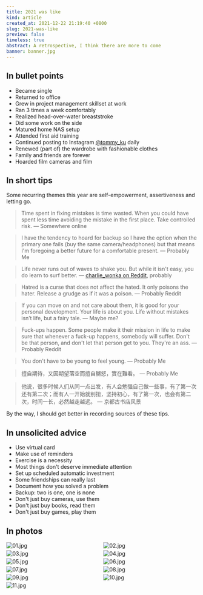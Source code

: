 ```yaml
---
title: 2021 was like
kind: article
created_at: 2021-12-22 21:19:40 +0800
slug: 2021-was-like
preview: false
timeless: true
abstract: A retrospective, I think there are more to come
banner: banner.jpg
---
```


## In bullet points

* Became single
* Returned to office
* Grew in project management skillset at work
* Ran 3 times a week comfortably
* Realized head-over-water breaststroke
* Did some work on the side
* Matured home NAS setup
* Attended first aid training
* Continued posting to Instagram [@tommy_ku](https://www.instagram.com/tommy_ku/) daily
* Renewed (part of) the wardrobe with fashionable clothes
* Family and friends are forever
* Hoarded film cameras and film

## In short tips

Some recurring themes this year are self-empowerment, assertiveness and letting go.

> Time spent in fixing mistakes is time wasted. When you could have spent less time avoiding the mistake in the first place. Take controlled risk. &mdash; Somewhere online

> I have the tendency to hoard for backup so I have the option when the primary one fails (buy the same camera/headphones) but that means I'm foregoing a better future for a comfortable present. &mdash; Probably Me

> Life never runs out of waves to shake you. But while it isn't easy, you do learn to surf better. &mdash; [charlie_wonka on Reddit](https://www.reddit.com/user/charlie_wonka/), probably

> Hatred is a curse that does not affect the hated. It only poisons the hater. Release a grudge as if it was a poison. &mdash; Probably Reddit

> If you can move on and not care about them, it is good for your personal development. Your life is about you. Life without mistakes isn’t life, but a fairy tale. &mdash; Maybe me?

> Fuck-ups happen. Some people make it their mission in life to make sure that whenever a fuck-up happens, somebody will suffer. Don't be that person, and don't let that person get to you. They're an ass. &mdash; Probably Reddit

> You don't have to be young to feel young. &mdash; Probably Me

> 擅自期待，又因期望落空而擅自嬲怒，實在難看。 &mdash; Probably Me

> 他说，很多时候人们从同一点出发，有人会勉强自己做一些事，有了第一次还有第二次；而有人一开始就别扭，坚持初心，有了第一次，也会有第二次，时间一长，必然越走越远。 &mdash; 京都古书店风景

By the way, I should get better in recording sources of these tips.

## In unsolicited advice

* Use virtual card
* Make use of reminders
* Exercise is a necessity
* Most things don't deserve immediate attention
* Set up scheduled automatic investment
* Some friendships can really last
* Document how you solved a problem
* Backup: two is one, one is none
* Don't just buy cameras, use them
* Don't just buy books, read them
* Don't just buy games, play them

## In photos

<style>
    #photogrid {
        display: grid;
        grid-template-columns: 50% 50%;
        grid-template-rows: auto;
        align-items: stretch;
        column-gap: 4px;
        row-gap: 4px;
    }
    #photogrid img {
        margin: 0;
    }
    
    @media screen and (max-width: 30em) {
        #photogrid {
            grid-template-columns: 100%;
        }
    }
</style>

<section id="photogrid">
    <img src="./01-sq.jpg" alt="01.jpg">
    <img src="./02-sq.jpg" alt="02.jpg">
    <img src="./03.jpg" alt="03.jpg">
    <img src="./04.jpg" alt="04.jpg">
    <img src="./05.jpg" alt="05.jpg">
    <img src="./06.jpg" alt="06.jpg">
    <img src="./07.jpg" alt="07.jpg">
    <img src="./08.jpg" alt="08.jpg">
    <img src="./09.jpg" alt="09.jpg">
    <img src="./10.jpg" alt="10.jpg">
    <img src="./11.jpg" style="grid-column-start: 1; grid-column-end: 3;" alt="11.jpg">
</section>